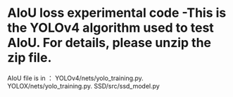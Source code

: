 # AIoU loss experimental code -This is the YOLOv4 algorithm used to test AIoU. For details, please unzip the zip file.
AIoU file is in ：
YOLOv4/nets/yolo_training.py.
YOLOX/nets/yolo_training.py.
SSD/src/ssd_model.py
